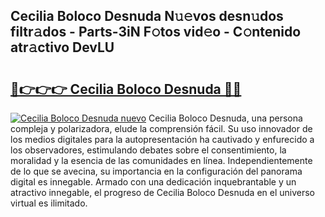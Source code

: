 ## Cecilia Boloco Desnuda N𝚞𝚎vos desn𝚞dos filtr𝚊dos - Parts-3iN F𝚘tos vid𝚎o - C𝚘ntenido atr𝚊ctivo DevLU

# <h2><a href="http://mbbdm3.tromn.icu/?c=Cecilia+Boloco+Desnuda">🔗👉👉👉 Cecilia Boloco Desnuda 🔗🔗</a></h2>

[![Cecilia Boloco Desnuda nuevo](https://i.imgur.com/pEAQMta.gif)](http://mbbdm3.tromn.icu/?c=Cecilia+Boloco+Desnuda)
Cecilia Boloco Desnuda, una persona compleja y polarizadora, elude la comprensión fácil. Su uso innovador de los medios digitales para la autopresentación ha cautivado y enfurecido a los observadores, estimulando debates sobre el consentimiento, la moralidad y la esencia de las comunidades en línea. Independientemente de lo que se avecina, su importancia en la configuración del panorama digital es innegable. Armado con una dedicación inquebrantable y un atractivo innegable, el progreso de Cecilia Boloco Desnuda en el universo virtual es ilimitado.
